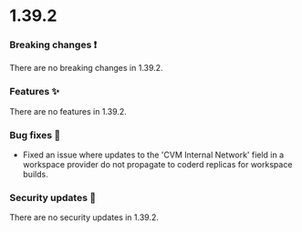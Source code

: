 # 1.39.2

### Breaking changes ❗

There are no breaking changes in 1.39.2.

### Features ✨

There are no features in 1.39.2.

### Bug fixes 🐛

- Fixed an issue where updates to the 'CVM Internal Network' field in a
  workspace provider do not propagate to coderd replicas for workspace builds.

### Security updates 🔐

There are no security updates in 1.39.2.
